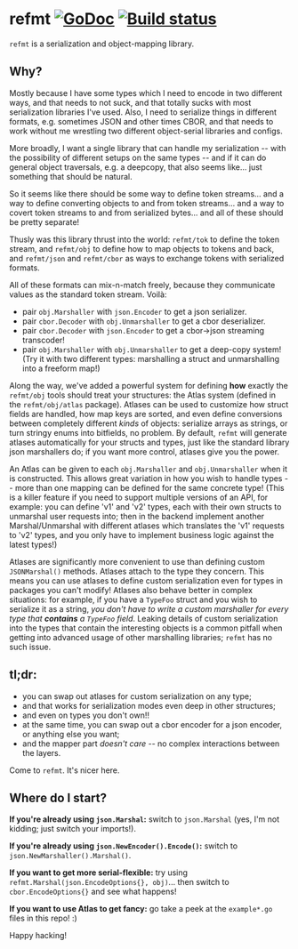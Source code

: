 refmt [![GoDoc](https://godoc.org/github.com/polydawn/refmt?status.svg)](https://godoc.org/github.com/polydawn/refmt) [![Build status](https://img.shields.io/travis/polydawn/refmt/master.svg?style=flat-square)](https://travis-ci.org/polydawn/refmt)
=====


`refmt` is a serialization and object-mapping library.



Why?
----

Mostly because I have some types which I need to encode in two different ways, and that needs to not suck,
and that totally sucks with most serialization libraries I've used.
Also, I need to serialize things in different formats, e.g. sometimes JSON and other times CBOR,
and that needs to work without me wrestling two different object-serial libraries and configs.

More broadly, I want a single library that can handle my serialization -- with the possibility of different setups on the same types -- and if it can do general object traversals, e.g. a deepcopy, that also seems like... just something that should be natural.

So it seems like there should be some way to define token streams... and a way to define converting objects to and from token streams... and a way to covert token streams to and from serialized bytes... and all of these should be pretty separate!

Thusly was this library thrust into the world:
`refmt/tok` to define the token stream,
and `refmt/obj` to define how to map objects to tokens and back,
and `refmt/json` and `refmt/cbor` as ways to exchange tokens with serialized formats.

All of these formats can mix-n-match freely, because they communicate values as the standard token stream. Voilà:

- pair `obj.Marshaller` with `json.Encoder` to get a json serializer.
- pair `cbor.Decoder` with `obj.Unmarshaller` to get a cbor deserializer.
- pair `cbor.Decoder` with `json.Encoder` to get a cbor->json streaming transcoder!
- pair `obj.Marshaller` with `obj.Unmarshaller` to get a deep-copy system!  (Try it with two different types: marshalling a struct and unmarshalling into a freeform map!)

Along the way, we've added a powerful system for defining **how** exactly the `refmt/obj` tools should treat your structures:
the Atlas system (defined in the `refmt/obj/atlas` package).
Atlases can be used to customize how struct fields are handled, how map keys are sorted, and even
define conversions between completely different *kinds* of objects: serialize arrays as strings, or turn stringy enums into bitfields, no problem.
By default, `refmt` will generate atlases automatically for your structs and types, just like the standard library json marshallers do;
if you want more control, atlases give you the power.

An Atlas can be given to each `obj.Marshaller` and `obj.Unmarshaller` when it is constructed.
This allows great variation in how you wish to handle types -- more than one mapping can be defined for the same concrete type!
(This is a killer feature if you need to support multiple versions of an API, for example:
you can define 'v1' and 'v2' types, each with their own structs to unmarshal user requests into;
then in the backend implement another Marshal/Unmarshal with different atlases which translates the 'v1' requests to 'v2' types,
and you only have to implement business logic against the latest types!)

Atlases are significantly more convenient to use than defining custom `JSONMarshal()` methods.
Atlases attach to the type they concern.
This means you can use atlases to define custom serialization even for types in packages you can't modify!
Atlases also behave better in complex situations: for example,
if you have a `TypeFoo` struct and you wish to serialize it as a string,
*you don't have to write a custom marshaller for every type that **contains** a `TypeFoo` field*.
Leaking details of custom serialization into the types that contain the interesting objects is
a common pitfall when getting into advanced usage of other marshalling libraries; `refmt` has no such issue.

## tl;dr:

- you can swap out atlases for custom serialization on any type;
- and that works for serialization modes even deep in other structures;
- and even on types you don't own!!
- at the same time, you can swap out a cbor encoder for a json encoder, or anything else you want;
- and the mapper part *doesn't care* -- no complex interactions between the layers.

Come to `refmt`.  It's nicer here.


Where do I start?
-----------------

**If you're already using `json.Marshal`:** switch to `json.Marshal` (yes, I'm not kidding; just switch your imports!).

**If you're already using `json.NewEncoder().Encode()`:** switch to `json.NewMarshaller().Marshal()`.

**If you want to get more serial-flexible:** try using `refmt.Marshal(json.EncodeOptions{}, obj)`... then switch to `cbor.EncodeOptions{}` and see what happens!

**If you want to use Atlas to get fancy:** go take a peek at the `example*.go` files in this repo! :)

Happy hacking!
